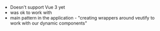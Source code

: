 - Doesn't support Vue 3 yet
- was ok to work with
- main pattern in the application - "creating wrappers around veutify to work with our dynamic components"